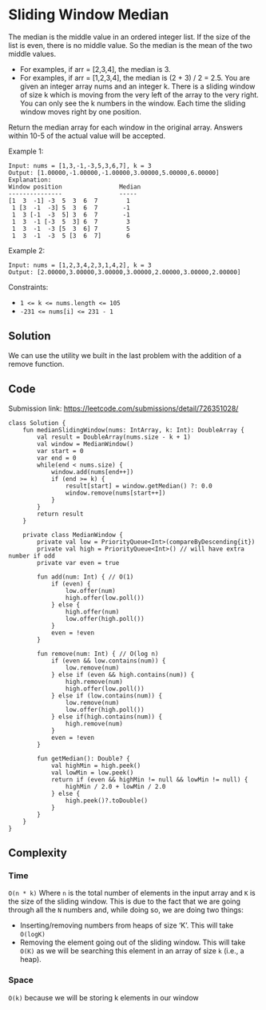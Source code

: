 # Sliding Window Median
The median is the middle value in an ordered integer list. If the size of the list is even, there is no middle value. So the median is the mean of the two middle values.

* For examples, if arr = [2,3,4], the median is 3.
* For examples, if arr = [1,2,3,4], the median is (2 + 3) / 2 = 2.5.
You are given an integer array nums and an integer k. There is a sliding window of size k which is moving from the very left of the array to the very right. You can only see the k numbers in the window. Each time the sliding window moves right by one position.

Return the median array for each window in the original array. Answers within 10-5 of the actual value will be accepted.

Example 1:
```
Input: nums = [1,3,-1,-3,5,3,6,7], k = 3
Output: [1.00000,-1.00000,-1.00000,3.00000,5.00000,6.00000]
Explanation:
Window position                Median
---------------                -----
[1  3  -1] -3  5  3  6  7        1
 1 [3  -1  -3] 5  3  6  7       -1
 1  3 [-1  -3  5] 3  6  7       -1
 1  3  -1 [-3  5  3] 6  7        3
 1  3  -1  -3 [5  3  6] 7        5
 1  3  -1  -3  5 [3  6  7]       6
```
Example 2:
```
Input: nums = [1,2,3,4,2,3,1,4,2], k = 3
Output: [2.00000,3.00000,3.00000,3.00000,2.00000,3.00000,2.00000]
```
Constraints:
* `1 <= k <= nums.length <= 105`
* `-231 <= nums[i] <= 231 - 1`

## Solution
We can use the utility we built in the last problem with the addition of a remove function.
## Code
Submission link: https://leetcode.com/submissions/detail/726351028/
```
class Solution {
    fun medianSlidingWindow(nums: IntArray, k: Int): DoubleArray {
        val result = DoubleArray(nums.size - k + 1)
        val window = MedianWindow()
        var start = 0
        var end = 0
        while(end < nums.size) {
            window.add(nums[end++])
            if (end >= k) {
                result[start] = window.getMedian() ?: 0.0
                window.remove(nums[start++])
            }
        }
        return result
    }

    private class MedianWindow {
        private val low = PriorityQueue<Int>(compareByDescending{it})
        private val high = PriorityQueue<Int>() // will have extra number if odd
        private var even = true

        fun add(num: Int) { // O(1)
            if (even) {
                low.offer(num)
                high.offer(low.poll())
            } else {
                high.offer(num)
                low.offer(high.poll())
            }
            even = !even
        }

        fun remove(num: Int) { // O(log n)
            if (even && low.contains(num)) {
                low.remove(num)
            } else if (even && high.contains(num)) {
                high.remove(num)
                high.offer(low.poll())
            } else if (low.contains(num)) {
                low.remove(num)
                low.offer(high.poll())
            } else if(high.contains(num)) {
                high.remove(num)
            }
            even = !even
        }

        fun getMedian(): Double? {
            val highMin = high.peek()
            val lowMin = low.peek()
            return if (even && highMin != null && lowMin != null) {
                highMin / 2.0 + lowMin / 2.0
            } else {
                high.peek()?.toDouble()
            }
        }
    }
}
```
## Complexity
### Time
`O(n * k)`
Where `n` is the total number of elements in the input array and `K` is the size of the sliding window. This is due to the fact that we are going through all the `N` numbers and, while doing so, we are doing two things:
* Inserting/removing numbers from heaps of size ‘K’. This will take `O(logK)`
* Removing the element going out of the sliding window. This will take `O(K)` as we will be searching this element in an array of size `k` (i.e., a heap).
### Space
`O(k)` because we will be storing k elements in our window
